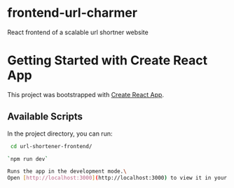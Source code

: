 # frontend-url-charmer
React frontend of a scalable url shortner website


# Getting Started with Create React App

This project was bootstrapped with [Create React App](https://github.com/facebook/create-react-app).

## Available Scripts

In the project directory, you can run:
 ```sh
  cd url-shortener-frontend/

`npm run dev`

Runs the app in the development mode.\
Open [http://localhost:3000](http://localhost:3000) to view it in your browser.

